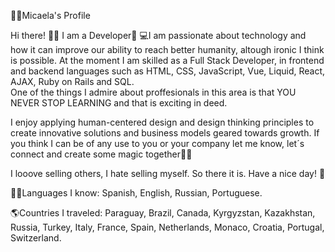 👩🏼Micaela's Profile    
  
Hi there! 👋🏼 I am a Developer🚀 
💻I am passionate about technology and how it can improve our ability to reach better humanity, altough ironic I think is possible. At the moment I am skilled as a Full Stack Developer, in frontend and backend languages such as HTML, CSS, JavaScript, Vue, Liquid, React, AJAX, Ruby on Rails and SQL.     
One of the things I admire about proffesionals in this area is that YOU NEVER STOP LEARNING and that is exciting in deed.
 
I enjoy applying human-centered design and design thinking principles to create innovative solutions and business models geared towards growth. If you think I can be of any use to you or your company let me know, let´s connect and create some magic together🐱‍🏍 

I looove selling others, I hate selling myself. So there it is. Have a nice day! 🎈     
 
🤙🏼Languages I know: Spanish, English, Russian, Portuguese.  

🌎Countries I traveled: Paraguay, Brazil, Canada, Kyrgyzstan, Kazakhstan, Russia, Turkey, Italy, France, Spain, Netherlands, Monaco, Croatia, Portugal, Switzerland.
